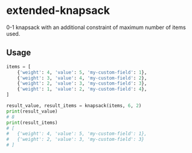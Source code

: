 # extended-knapsack

0-1 knapsack with an additional constraint of maximum number of items used.

## Usage

```python
items = [
    {'weight': 4, 'value': 5, 'my-custom-field': 1},
    {'weight': 3, 'value': 4, 'my-custom-field': 2},
    {'weight': 2, 'value': 3, 'my-custom-field': 3},
    {'weight': 1, 'value': 2, 'my-custom-field': 4},
]

result_value, result_items = knapsack(items, 6, 2)
print(result_value)
# 8
print(result_items)
# [
#   {'weight': 4, 'value': 5, 'my-custom-field': 1},
#   {'weight': 2, 'value': 3, 'my-custom-field': 3}
# ]
```
